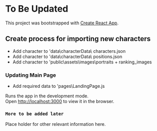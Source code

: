 # To Be Updated

This project was bootstrapped with [Create React App](https://github.com/facebook/create-react-app).

## Create process for importing new characters

- Add character to 'data\characterData\ characters.json
- Add character to 'data\characterData\ positions.json
- Add character to 'public\assets\images\portraits + ranking_images

### Updating Main Page

- Add required data to 'pages\LandingPage.js

Runs the app in the development mode.\
Open [http://localhost:3000](http://localhost:3000) to view it in the browser.

### `More to be added later`

Place holder for other relevant information here.
